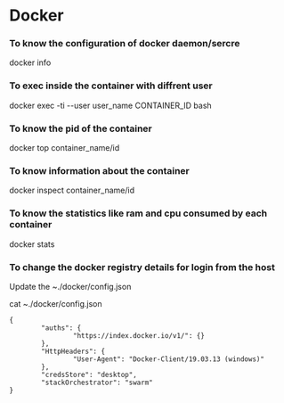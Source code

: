 # Docker

### To know the configuration of docker daemon/sercre
docker info

### To exec inside the container with diffrent user
docker exec -ti --user user_name CONTAINER_ID bash

### To know the pid of the container
docker top container_name/id

### To know information about the container
docker inspect container_name/id

### To know the statistics like ram and cpu consumed by each container
docker stats

### To change the docker registry details for login from the host
Update the ~./docker/config.json

cat ~./docker/config.json
```
{
        "auths": {
                "https://index.docker.io/v1/": {}
        },
        "HttpHeaders": {
                "User-Agent": "Docker-Client/19.03.13 (windows)"
        },
        "credsStore": "desktop",
        "stackOrchestrator": "swarm"
}
```
